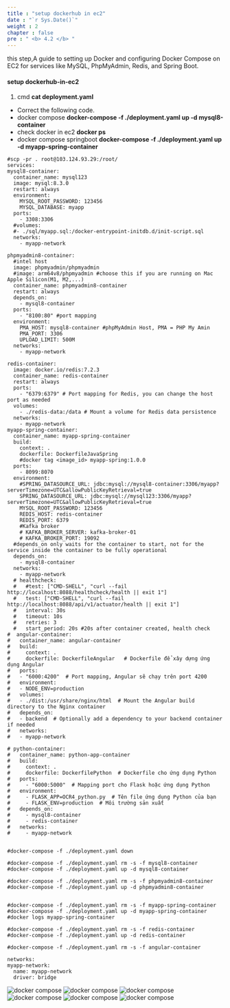 ```yaml
---
title : "setup dockerhub in ec2"
date : "`r Sys.Date()`"
weight : 2
chapter : false
pre : " <b> 4.2 </b> "
---
```


this step,A guide to setting up Docker and configuring Docker Compose on EC2 for services like MySQL, PhpMyAdmin, Redis, and Spring Boot.

#### setup **dockerhub-in-ec2**

1. cmd **cat deployment.yaml** 
  + Correct the following code.
  + docker compose **docker-compose -f ./deployment.yaml up -d mysql8-container**
  + check docker in ec2 **docker ps**
  + docker compose springboot **docker-compose -f ./deployment.yaml up -d myapp-spring-container**
  ```
  #scp -pr . root@103.124.93.29:/root/
services:
  mysql8-container:
    container_name: mysql123
    image: mysql:8.3.0    
    restart: always
    environment:
      MYSQL_ROOT_PASSWORD: 123456
      MYSQL_DATABASE: myapp
    ports:
      - 3308:3306
    #volumes: 
    #- ./sql/myapp.sql:/docker-entrypoint-initdb.d/init-script.sql
    networks:
      - myapp-network  

  phpmyadmin8-container:
    #intel host
    image: phpmyadmin/phpmyadmin    
    #image: arm64v8/phpmyadmin #choose this if you are running on Mac Apple Silicon(M1, M2,...)
    container_name: phpmyadmin8-container
    restart: always
    depends_on:
      - mysql8-container
    ports:
      - "8100:80" #port mapping
    environment:
      PMA_HOST: mysql8-container #phpMyAdmin Host, PMA = PHP My Amin
      PMA_PORT: 3306
      UPLOAD_LIMIT: 500M
    networks:
      - myapp-network
  
  redis-container:
    image: docker.io/redis:7.2.3
    container_name: redis-container
    restart: always
    ports:
      - "6379:6379" # Port mapping for Redis, you can change the host port as needed
    volumes:
      - ./redis-data:/data # Mount a volume for Redis data persistence
    networks:
      - myapp-network
  myapp-spring-container:    
    container_name: myapp-spring-container    
    build:
      context: .
      dockerfile: DockerfileJavaSpring      
      #docker tag <image_id> myapp-spring:1.0.0    
    ports:
      - 8099:8070
    environment:
      #SPRING_DATASOURCE_URL: jdbc:mysql://mysql8-container:3306/myapp?serverTimezone=UTC&allowPublicKeyRetrieval=true
      SPRING_DATASOURCE_URL: jdbc:mysql://mysql123:3306/myapp?serverTimezone=UTC&allowPublicKeyRetrieval=true            
      MYSQL_ROOT_PASSWORD: 123456
      REDIS_HOST: redis-container
      REDIS_PORT: 6379
      #Kafka broker
      # KAFKA_BROKER_SERVER: kafka-broker-01      
      # KAFKA_BROKER_PORT: 19092
    #depends_on only waits for the container to start, not for the service inside the container to be fully operational
    depends_on:      
      - mysql8-container
    networks:
      - myapp-network    
    # healthcheck:
    #   #test: ["CMD-SHELL", "curl --fail http://localhost:8088/healthcheck/health || exit 1"]
    #   test: ["CMD-SHELL", "curl --fail http://localhost:8088/api/v1/actuator/health || exit 1"]
    #   interval: 30s
    #   timeout: 10s
    #   retries: 3
    #   start_period: 20s #20s after container created, health check    
  #  angular-container:
  #   container_name: angular-container
  #   build:
  #     context: .  
  #     dockerfile: DockerfileAngular   # Dockerfile để xây dựng ứng dụng Angular
  #   ports:
  #   - "6000:4200"  # Port mapping, Angular sẽ chạy trên port 4200
  #   environment:
  #   - NODE_ENV=production
  #   volumes:
  #   - ./dist:/usr/share/nginx/html  # Mount the Angular build directory to the Nginx container
  #   depends_on:
  #   - backend  # Optionally add a dependency to your backend container if needed
  #   networks:
  #   - myapp-network
     
  # python-container:
  #   container_name: python-app-container
  #   build:
  #     context: .
  #     dockerfile: DockerfilePython  # Dockerfile cho ứng dụng Python
  #   ports:
  #     - "6000:5000"  # Mapping port cho Flask hoặc ứng dụng Python
  #   environment:
  #     - FLASK_APP=OCR4_python.py  # Tên file ứng dụng Python của bạn
  #     - FLASK_ENV=production  # Môi trường sản xuất
  #   depends_on:
  #     - mysql8-container
  #     - redis-container
  #   networks:
  #     - myapp-network
    
   
#docker-compose -f ./deployment.yaml down 

#docker-compose -f ./deployment.yaml rm -s -f mysql8-container
#docker-compose -f ./deployment.yaml up -d mysql8-container

#docker-compose -f ./deployment.yaml rm -s -f phpmyadmin8-container
#docker-compose -f ./deployment.yaml up -d phpmyadmin8-container


#docker-compose -f ./deployment.yaml rm -s -f myapp-spring-container 
#docker-compose -f ./deployment.yaml up -d myapp-spring-container 
#docker logs myapp-spring-container

#docker-compose -f ./deployment.yaml rm -s -f redis-container
#docker-compose -f ./deployment.yaml up -d redis-container

#docker-compose -f ./deployment.yaml rm -s -f angular-container

networks:
  myapp-network:
    name: myapp-network
    driver: bridge
  ```

![docker compose](/images/4/deploymentyamlmySQL.png)
![docker compose](/images/4/CreateSQl8-Container.png)
![docker compose](/images/4/dockerps.png)
![docker compose](/images/4/setupfileyamlspringboot.png)
![docker compose](/images/4/setupfileyamlspringboot.png)
![docker compose](/images/4/myappspringbootcontainer.png)
  
 
